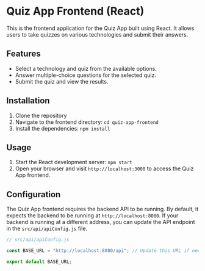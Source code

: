 # Quiz App Frontend (React)

This is the frontend application for the Quiz App built using React. It allows users to take quizzes on various technologies and submit their answers.

## Features

- Select a technology and quiz from the available options.
- Answer multiple-choice questions for the selected quiz.
- Submit the quiz and view the results.

## Installation

1. Clone the repository
2. Navigate to the frontend directory: `cd quiz-app-frontend`
3. Install the dependencies: `npm install`

## Usage

1. Start the React development server: `npm start`
2. Open your browser and visit `http://localhost:3000` to access the Quiz App frontend.

## Configuration

The Quiz App frontend requires the backend API to be running. By default, it expects the backend to be running at `http://localhost:8080`. If your backend is running at a different address, you can update the API endpoint in the `src/api/apiConfig.js` file.

```javascript
// src/api/apiConfig.js

const BASE_URL = "http://localhost:8080/api"; // Update this URL if needed

export default BASE_URL;
```
